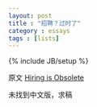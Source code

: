 ```yaml
---
layout: post
title : "招聘？过时了"
category : essays
tags : [lists]
---
```

{% include JB/setup %}

原文 [Hiring is Obsolete](http://www.paulgraham.com/hiring.html)  

未找到中文版，求稿  
